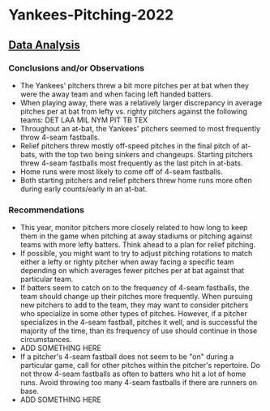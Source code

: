 # Yankees-Pitching-2022
## [Data Analysis](https://github.com/bfgelfand/Yankees-Pitching/blob/main/YankeesPitchingAnalysis.sql)

### Conclusions and/or Observations
- The Yankees' pitchers threw a bit more pitches per at bat when they were the away team and when facing left handed batters.
- When playing away, there was a relatively larger discrepancy in average pitches per at bat from lefty vs. righty pitchers against the following teams:
DET
LAA
MIL
NYM
PIT
TB
TEX
- Throughout an at-bat, the Yankees' pitchers seemed to most frequently throw 4-seam fastballs. 
- Relief pitchers threw mostly off-speed pitches in the final pitch of at-bats, with the top two being sinkers and changeups. Starting pitchers threw 4-seam fastballs most frequently as the last pitch in at-bats.
- Home runs were most likely to come off of 4-seam fastballs.
- Both starting pitchers and relief pitchers threw home runs more often during early counts/early in an at-bat. 

### Recommendations
- This year, monitor pitchers more closely related to how long to keep them in the game when pitching at away stadiums or pitching against teams with more lefty batters. Think ahead to a plan for relief pitching.
- If possible, you might want to try to adjust pitching rotations to match either a lefty or righty pitcher when away facing a specific team depending on which averages fewer pitches per at bat against that particular team.
- If batters seem to catch on to the frequency of 4-seam fastballs, the team should change up their pitches more frequently. When pursuing new pitchers to add to the team, they may want to consider pitchers who specialize in some other types of pitches. However, if a pitcher specializes in the 4-seam fastball, pitches it well, and is successful the majority of the time, than its frequency of use should continue in those circumstances.
- ADD SOMETHING HERE
- If a pitcher's 4-seam fastball does not seem to be "on" during a particular game, call for other pitches within the pitcher's repertoire. Do not throw 4-seam fastballs as often to batters who hit a lot of home runs. Avoid throwing too many 4-seam fastballs if there are runners on base.
- ADD SOMETHING HERE
